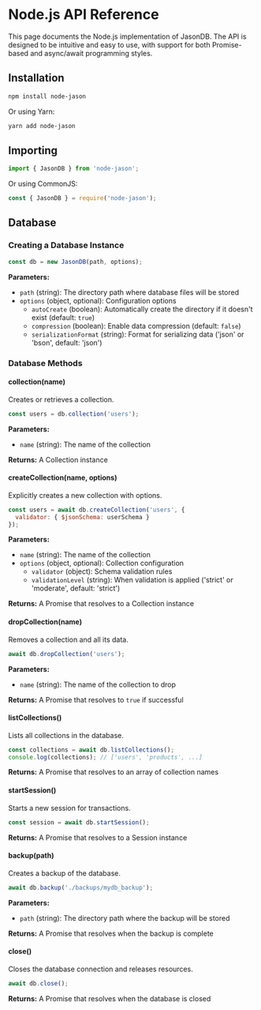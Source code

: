 # Node.js API Reference

This page documents the Node.js implementation of JasonDB. The API is designed to be intuitive and easy to use, with support for both Promise-based and async/await programming styles.

## Installation

```bash
npm install node-jason
```

Or using Yarn:

```bash
yarn add node-jason
```

## Importing

```js
import { JasonDB } from 'node-jason';
```

Or using CommonJS:

```js
const { JasonDB } = require('node-jason');
```

## Database

### Creating a Database Instance

```js
const db = new JasonDB(path, options);
```

**Parameters:**

- `path` (string): The directory path where database files will be stored
- `options` (object, optional): Configuration options
  - `autoCreate` (boolean): Automatically create the directory if it doesn't exist (default: `true`)
  - `compression` (boolean): Enable data compression (default: `false`)
  - `serializationFormat` (string): Format for serializing data ('json' or 'bson', default: 'json')

### Database Methods

#### collection(name)

Creates or retrieves a collection.

```js
const users = db.collection('users');
```

**Parameters:**

- `name` (string): The name of the collection

**Returns:** A Collection instance

#### createCollection(name, options)

Explicitly creates a new collection with options.

```js
const users = await db.createCollection('users', {
  validator: { $jsonSchema: userSchema }
});
```

**Parameters:**

- `name` (string): The name of the collection
- `options` (object, optional): Collection configuration
  - `validator` (object): Schema validation rules
  - `validationLevel` (string): When validation is applied ('strict' or 'moderate', default: 'strict')

**Returns:** A Promise that resolves to a Collection instance

#### dropCollection(name)

Removes a collection and all its data.

```js
await db.dropCollection('users');
```

**Parameters:**

- `name` (string): The name of the collection to drop

**Returns:** A Promise that resolves to `true` if successful

#### listCollections()

Lists all collections in the database.

```js
const collections = await db.listCollections();
console.log(collections); // ['users', 'products', ...]
```

**Returns:** A Promise that resolves to an array of collection names

#### startSession()

Starts a new session for transactions.

```js
const session = await db.startSession();
```

**Returns:** A Promise that resolves to a Session instance

#### backup(path)

Creates a backup of the database.

```js
await db.backup('./backups/mydb_backup');
```

**Parameters:**

- `path` (string): The directory path where the backup will be stored

**Returns:** A Promise that resolves when the backup is complete

#### close()

Closes the database connection and releases resources.

```js
await db.close();
```

**Returns:** A Promise that resolves when the database is closed

